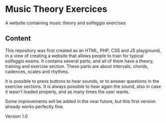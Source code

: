 # Music Theory Exercices

A website containing music theory and solfeggio exercises


## Content

This repository was first created as an HTML, PHP, CSS and JS playground, in a view of creating a website that allows people to train for typical solfeggio exams. It contains several parts, and all of them have a theory, training and exercise section. These parts are about intervals, chords, cadences, scales and rhythms.

It is possible to press buttons to hear sounds, or to answer questions in the exercise sections. It is always possible to hear again the sound, also in case it wasn't loaded properly, and as many times the user wants. 

Some improvements will be added in the near future, but this first version already works perfectly fine.

Version 1.0


